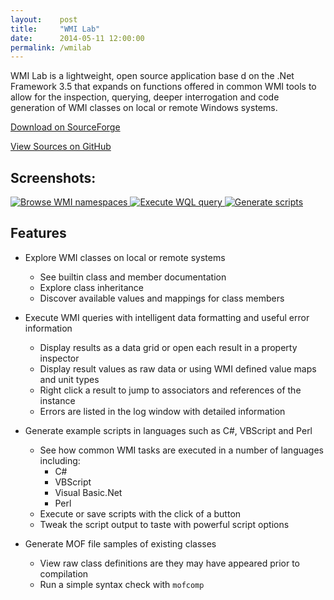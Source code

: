 ```yaml
---
layout:    post
title:     "WMI Lab"
date:      2014-05-11 12:00:00
permalink: /wmilab
---
```


WMI Lab is a lightweight, open source application base d on the .Net Framework 3.5 that expands on
functions offered in common WMI tools to allow for the inspection, querying, deeper interrogation
and code generation of WMI classes on local or remote Windows systems.

[Download on SourceForge](https://sourceforge.net/projects/wmilab/)

[View Sources on GitHub](https://github.com/cavaliercoder/wmilab)

## Screenshots:

<div>
  <a class="lightbox" href="{{ "/assets/2014-05-11-wmilab/browse.png" | prepend: site.baseurl }}">
    <img class="thumb" src="{{ "/assets/2014-05-11-wmilab/browse.png" | prepend: site.baseurl }}" alt="Browse WMI namespaces" />
  </a>
  <a class="lightbox" rel="screenshots" href="{{ "/assets/2014-05-11-wmilab/query.png" | prepend: site.baseurl }}">
    <img class="thumb"  src="{{ "/assets/2014-05-11-wmilab/query.png" | prepend: site.baseurl }}" alt="Execute WQL query" />
  </a>
  <a class="lightbox" rel="screenshots" href="{{ "/assets/2014-05-11-wmilab/code.png" | prepend: site.baseurl }}">
    <img class="thumb"  src="{{ "/assets/2014-05-11-wmilab/code.png" | prepend: site.baseurl }}" alt="Generate scripts" />
  </a>
</div>

## Features

* Explore WMI classes on local or remote systems
    * See builtin class and member documentation
    * Explore class inheritance
    * Discover available values and mappings for class members

* Execute WMI queries with intelligent data formatting and useful error information
    * Display results as a data grid or open each result in a property inspector
    * Display result values as raw data or using WMI defined value maps and unit types
    * Right click a result to jump to associators and references of the instance
    * Errors are listed in the log window with detailed information

* Generate example scripts in languages such as C#, VBScript and Perl
    * See how common WMI tasks are executed in a number of languages including:
      * C#
      * VBScript
      * Visual Basic.Net
      * Perl
    * Execute or save scripts with the click of a button
    * Tweak the script output to taste with powerful script options

* Generate MOF file samples of existing classes
    * View raw class definitions are they may have appeared prior to compilation
    * Run a simple syntax check with `mofcomp`

